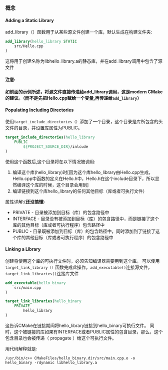 ### 概念

#### Adding a Static Library

add_library（）函数用于从某些源文件创建一个库，默认生成在构建文件夹:

```cmake
add_library(hello_library STATIC
	src/Hello.cpp
)
```

这将用于创建名称为libhello_library.a的静态库，并在add_library调用中包含了源文件

#### 注意:

**如前面的示例所述，将源文件直接传递给add_library调用，这是modern CMake的建议。（而不是先把Hello.cpp赋给一个变量,再传递给`add_library`）**

#### Populating Including Directories

使用`target_include_directories（）`添加了一个目录，这个目录是库所包含的头文件的目录，并设置库属性为PUBLIC。

```cmake
target_include_directories(hello_library
	PUBLIC
		${PROJECT_SOURCE_DIR}/inlcude
)
```

使用这个函数后,这个目录将在以下情况被调用:

1. 编译这个库(hello_library)时[因为这个库hello_library由Hello.cpp生成，Hello.cpp中函数的定义在Hello.h中，Hello.h在这个include目录下，所以显然编译这个库的时候，这个目录会用到]
2. 编译链接到这个库hello_library的任何其他目标（库或者可执行文件）

属性详解:(**还没搞懂**)

- PRIVATE - 目录被添加到目标（库）的包含路径中
- INTERFACE - 目录没有被添加到目标（库）的包含路径中，而是链接了这个库的其他目标（库或者可执行程序）包含路径中
- PUBLIC - 目录既被添加到目标（库）的包含路径中，同时添加到了链接了这个库的其他目标（库或者可执行程序）的包含路径中

#### Linking a Library

创建将使用这个库的可执行文件时，必须告知编译器需要用到这个库。 可以使用`target_link_library（）`函数完成此操作。`add_executable()`连接源文件，`target_link_libraries()`连接库文件

```cmake
add_executable(hello_binary
	src/main.cpp
)

target_link_libraries(hello_binary
	PRIVATE
		hello_library
)
```

这告诉CMake在链接期间将hello_library链接到hello_binary可执行文件。 同时，这个被链接的库如果有INTERFACE或者PUBLIC属性的包含目录，那么，这个包含目录也会被传递（ propagate ）给这个可执行文件。

用代码解释就是:

```shell
/usr/bin/c++ CMakeFiles/hello_binary.dir/src/main.cpp.o -o hello_binary -rdynamic libhello_library.a
```

